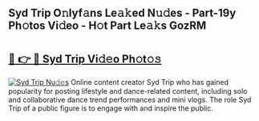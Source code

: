 ## Syd Trip O𝚗lyf𝚊ns Le𝚊𝚔ed N𝚞𝚍es - Part-19y Ph𝚘tos Vi𝚍eo - H𝚘t Part Le𝚊𝚔s GozRM

# <h2><a href="http://hf1j1v7.feru.top/?c=Syd+Trip">🔗 👉 🔴 Syd Trip Vi𝚍𝚎o Ph𝚘t𝚘𝚜</a></h2>

[![Syd Trip Nu𝚍𝚎s](https://i.imgur.com/0TWrTi3.gif)](http://hf1j1v7.feru.top/?c=Syd+Trip)
Online content creator Syd Trip who has gained popularity for posting lifestyle and dance-related content, including solo and collaborative dance trend performances and mini vlogs. The role Syd Trip of a public figure is to engage with and inspire the public. 
